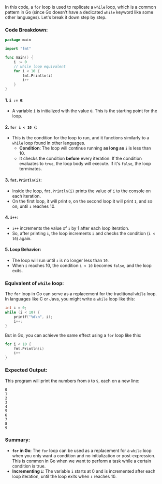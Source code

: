In this code, a `for` loop is used to replicate a `while` loop, which is a common pattern in Go (since Go doesn't have a dedicated `while` keyword like some other languages). Let's break it down step by step.

### Code Breakdown:

```go
package main

import "fmt"

func main() {
    i := 0
    // while loop equivalent
    for i < 10 {
        fmt.Println(i)
        i++
    }
}
```

#### 1. **`i := 0`**:
- A variable `i` is initialized with the value `0`. This is the starting point for the loop.

#### 2. **`for i < 10 {`**:
- This is the condition for the loop to run, and it functions similarly to a `while` loop found in other languages.
  - **Condition**: The loop will continue running **as long as** `i` is less than 10.
  - It checks the condition **before** every iteration. If the condition evaluates to `true`, the loop body will execute. If it's `false`, the loop terminates.

#### 3. **`fmt.Println(i)`**:
- Inside the loop, `fmt.Println(i)` prints the value of `i` to the console on each iteration.
- On the first loop, it will print `0`, on the second loop it will print `1`, and so on, until `i` reaches 10.

#### 4. **`i++`**:
- `i++` increments the value of `i` by 1 after each loop iteration.
- So, after printing `i`, the loop increments `i` and checks the condition (`i < 10`) again.

#### 5. **Loop Behavior**:
- The loop will run until `i` is no longer less than `10`.
- When `i` reaches 10, the condition `i < 10` becomes `false`, and the loop exits.

### Equivalent of `while` loop:
The `for` loop in Go can serve as a replacement for the traditional `while` loop. In languages like C or Java, you might write a `while` loop like this:

```c
int i = 0;
while (i < 10) {
    printf("%d\n", i);
    i++;
}
```

But in Go, you can achieve the same effect using a `for` loop like this:

```go
for i < 10 {
    fmt.Println(i)
    i++
}
```

### Expected Output:

This program will print the numbers from `0` to `9`, each on a new line:

```
0
1
2
3
4
5
6
7
8
9
```

### Summary:
- **`for` in Go**: The `for` loop can be used as a replacement for a `while` loop when you only want a condition and no initialization or post-expression. This is common in Go when we want to perform a task while a certain condition is true.
- **Incrementing `i`**: The variable `i` starts at 0 and is incremented after each loop iteration, until the loop exits when `i` reaches 10.